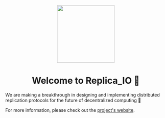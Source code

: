 <div align="center">
  <img src="https://replica-io.dev/img/logo.svg" width="180px">
  <h1>Welcome to Replica_IO 🤗</h1>
</div>

We are making a breakthrough in designing and implementing distributed replication protocols for the future of decentralized computing 🚀 

For more information, please check out the [project's website](https://replica-io.dev). 
